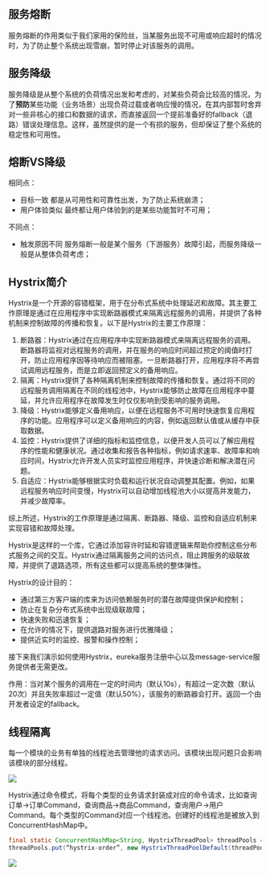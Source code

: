 ## 服务熔断

服务熔断的作用类似于我们家用的保险丝，当某服务出现不可用或响应超时的情况时，为了防止整个系统出现雪崩，暂时停止对该服务的调用。

## 服务降级

服务降级是从整个系统的负荷情况出发和考虑的，对某些负荷会比较高的情况，为了**预防**某些功能（业务场景）出现负荷过载或者响应慢的情况，在其内部暂时舍弃对一些非核心的接口和数据的请求，而直接返回一个提前准备好的fallback（退路）错误处理信息。这样，虽然提供的是一个有损的服务，但却保证了整个系统的稳定性和可用性。

## 熔断VS降级

相同点：

- 目标一致 都是从可用性和可靠性出发，为了防止系统崩溃；
- 用户体验类似 最终都让用户体验到的是某些功能暂时不可用；

不同点：

- 触发原因不同 服务熔断一般是某个服务（下游服务）故障引起，而服务降级一般是从整体负荷考虑；



## Hystrix简介

Hystrix是一个开源的容错框架，用于在分布式系统中处理延迟和故障。其主要工作原理是通过在应用程序中实现断路器模式来隔离远程服务的调用，并提供了各种机制来控制故障的传播和恢复。以下是Hystrix的主要工作原理：

1. 断路器：Hystrix通过在应用程序中实现断路器模式来隔离远程服务的调用。断路器将监视对远程服务的调用，并在服务的响应时间超过预定的阈值时打开，防止应用程序因等待响应而被阻塞。一旦断路器打开，应用程序将不再尝试调用远程服务，而是立即返回预定义的备用响应。
2. 隔离：Hystrix提供了各种隔离机制来控制故障的传播和恢复。通过将不同的远程服务调用隔离在不同的线程池中，Hystrix能够防止故障在应用程序中蔓延，并允许应用程序在故障发生时仅仅影响到受影响的服务调用。
3. 降级：Hystrix能够定义备用响应，以便在远程服务不可用时快速恢复应用程序的功能。应用程序可以定义备用响应的内容，例如返回默认值或从缓存中获取数据。
4. 监控：Hystrix提供了详细的指标和监控信息，以便开发人员可以了解应用程序的性能和健康状况。通过收集和报告各种指标，例如请求速率、故障率和响应时间，Hystrix允许开发人员实时监控应用程序，并快速诊断和解决潜在问题。
5. 自适应：Hystrix能够根据实时负载和运行状况自动调整其配置。例如，如果远程服务响应时间变慢，Hystrix可以自动增加线程池大小以提高并发能力，并减少故障率。

综上所述，Hystrix的工作原理是通过隔离、断路器、降级、监控和自适应机制来实现容错和故障处理。



Hystrix是这样的一个库，它通过添加容许时延和容错逻辑来帮助你控制这些分布式服务之间的交互。Hystrix通过隔离服务之间的访问点，阻止跨服务的级联故障，并提供了退路选项，所有这些都可以提高系统的整体弹性。

Hystrix的设计目的：

+ 通过第三方客户端的库来为访问依赖服务时的潜在故障提供保护和控制；
+ 防止在复杂分布式系统中出现级联故障；
+ 快速失败和迅速恢复；
+ 在允许的情况下，提供退路对服务进行优雅降级；
+ 提供近实时的监控、报警和操作控制；

接下来我们演示如何使用Hystrix，eureka服务注册中心以及message-service服务提供者无需更改。

作用：当对某个服务的调用在一定的时间内（默认10s），有超过一定次数（默认20次）并且失败率超过一定值（默认50%），该服务的断路器会打开。返回一个由开发者设定的fallback。

## 线程隔离

每一个模块的业务有单独的线程池去管理他的请求访问。该模块出现问题只会影响该模块的部分线程。

![](https://coderymy-image.oss-cn-beijing.aliyuncs.com/picgo/20230206091518.png)



Hystrix通过命令模式，将每个类型的业务请求封装成对应的命令请求，比如查询订单->订单Command，查询商品->商品Command，查询用户->用户Command。每个类型的Command对应一个线程池。创建好的线程池是被放入到ConcurrentHashMap中。

```java
final static ConcurrentHashMap<String, HystrixThreadPool> threadPools = new ConcurrentHashMap<String, HystrixThreadPool>();
threadPools.put(“hystrix-order”, new HystrixThreadPoolDefault(threadPoolKey, propertiesBuilder));
```

![](https://coderymy-image.oss-cn-beijing.aliyuncs.com/picgo/20230206094657.png)

